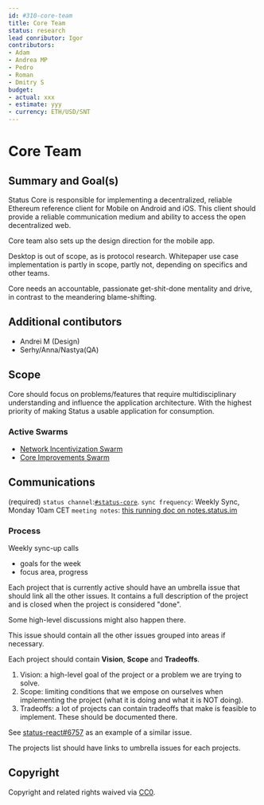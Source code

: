 ```yaml
---
id: #310-core-team
title: Core Team
status: research
lead conributor: Igor
contributors:
- Adam
- Andrea MP
- Pedro
- Roman
- Dmitry S
budget:
- actual: xxx
- estimate: yyy
- currency: ETH/USD/SNT
---
```


# Core Team
## Summary and Goal(s)
Status Core is responsible for implementing a decentralized, reliable Ethereum reference client for Mobile on Android and iOS. This client should provide a reliable communication medium and ability to access the open decentralized web.

Core team also sets up the design direction for the mobile app.

Desktop is out of scope, as is protocol research. Whitepaper use case implementation is partly in scope, partly not, depending on specifics and other teams.

Core needs an accountable, passionate get-shit-done mentality and drive, in contrast to the meandering blame-shifting.


## Additional contibutors
- Andrei M (Design)
- Serhy/Anna/Nastya(QA)

## Scope

Core should focus on problems/features that require multidisciplinary understanding and influence the application architecture. With the highest priority of making Status a usable application for consumption.


### Active Swarms
* [Network Incentivization Swarm](./313-core-networking.md)
* [Core Improvements Swarm](./315-core-improvements.md)


## Communications
(required)
`status channel`:[`#status-core`](http://get.status.im/chat/public/status-core).
`sync frequency`: Weekly Sync, Monday 10am CET
`meeting notes`: [this running doc on notes.status.im](https://notes.status.im/sm7x7tPpQESkRwu7YNFzSQ)


### Process
Weekly sync-up calls
- goals for the week
- focus area, progress

Each project that is currently active should have an umbrella issue that should
link all the other issues. It contains a full description of the project and is
closed when the project is considered "done".

Some high-level discussions might also happen there.

This issue should contain all the other issues grouped into areas if necessary.

Each project should contain **Vision**, **Scope** and **Tradeoffs**.
1. Vision: a high-level goal of the project or a problem we are trying to solve.
2. Scope: limiting conditions that we empose on ourselves when implementing the project (what it is doing and what it is NOT doing).
3. Tradeoffs: a lot of projects can contain tradeoffs that make is feasible to implement. These should be documented there.

See [status-react#6757](https://github.com/status-im/status-react/issues/6757) as an example of a similar issue.

The projects list should have links to umbrella issues for each projects.


## Copyright

Copyright and related rights waived via [CC0](https://creativecommons.org/publicdomain/zero/1.0/).
